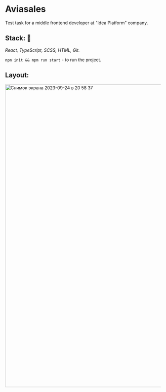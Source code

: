 # Aviasales
Test task for a middle frontend developer at "Idea Platform" company.

## Stack: :wrench:

_React, TypeScript, SCSS, HTML, Git._

<code>npm init && npm run start</code> - to run the project.<br/>

## Layout:
<img width="982" alt="Снимок экрана 2023-09-24 в 20 58 37" src="https://github.com/Guzzlerx/aviasales/assets/92124996/8f58eba9-80d0-45bb-8144-d00505781be1">

